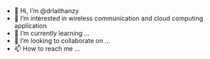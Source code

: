 - 👋 Hi, I’m @drlaithanzy
- 👀 I’m interested in wireless communication and cloud computing application
- 🌱 I’m currently learning ...
- 💞️ I’m looking to collaborate on ...
- 📫 How to reach me ...

<!---
drlaithanzy/drlaithanzy is a ✨ special ✨ repository because its `README.md` (this file) appears on your GitHub profile.
You can click the Preview link to take a look at your changes.
--->
